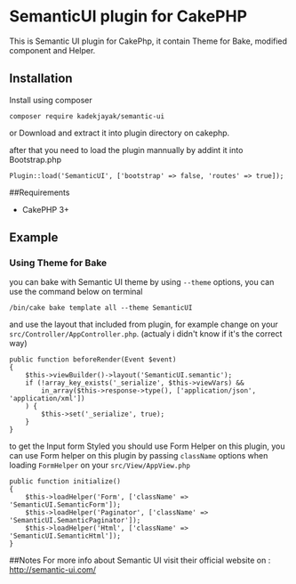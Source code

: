 # SemanticUI plugin for CakePHP
This is Semantic UI plugin for CakePhp, it contain Theme for Bake, modified component and Helper.

## Installation
Install using composer 
    
    composer require kadekjayak/semantic-ui

or Download and extract it into plugin directory on cakephp.

after that you need to load the plugin mannually by addint it into Bootstrap.php

	Plugin::load('SemanticUI', ['bootstrap' => false, 'routes' => true]);

##Requirements
* CakePHP 3+


## Example
### Using Theme for Bake
you can bake with Semantic UI theme by using `--theme` options, you can use the command below on terminal

	/bin/cake bake template all --theme SemanticUI


and use the layout that included from plugin, for example change on your `src/Controller/AppController.php`. (actualy i didn't know if it's the correct way)

	public function beforeRender(Event $event)
    {
        $this->viewBuilder()->layout('SemanticUI.semantic');
        if (!array_key_exists('_serialize', $this->viewVars) &&
            in_array($this->response->type(), ['application/json', 'application/xml'])
        ) {
            $this->set('_serialize', true);
        }
    }


to get the Input form Styled you should use Form Helper on this plugin, you can use Form helper on this plugin by passing `className` options when loading `FormHelper` on your `src/View/AppView.php`

	public function initialize()
    {
        $this->loadHelper('Form', ['className' => 'SemanticUI.SemanticForm']);
        $this->loadHelper('Paginator', ['className' => 'SemanticUI.SemanticPaginator']);
        $this->loadHelper('Html', ['className' => 'SemanticUI.SemanticHtml']);
    }


##Notes
For more info about Semantic UI visit their official website on : http://semantic-ui.com/